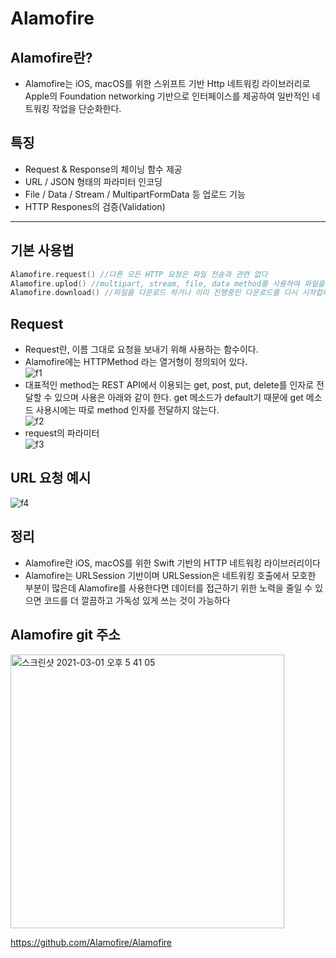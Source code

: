# Alamofire

## Alamofire란?
- Alamofire는 iOS, macOS를 위한 스위프트 기반 Http 네트워킹 라이브러리로 Apple의 Foundation networking 기반으로 인터페이스를 제공하여 일반적인 네트워킹 작업을 단순화한다.    

## 특징
- Request & Response의 체이닝 함수 제공      
- URL / JSON 형태의 파라미터 인코딩     
- File / Data / Stream / MultipartFormData 등 업로드 기능   
- HTTP Respones의 검증(Validation)       
--- 

## 기본 사용법     
```swift
Alamofire.request() //다른 모든 HTTP 요청은 파일 전송과 관련 없다
Alamofire.uplod() //multipart, stream, file, data method를 사용하여 파일을 업로드
Alamofire.download() //파일을 다운로드 하거나 이미 진행중인 다운로드를 다시 시작합니다
```

## Request
- Request란, 이름 그대로 요청을 보내기 위해 사용하는 함수이다.   
- Alamofire에는 HTTPMethod 라는 열거형이 정의되어 있다.   
![f1](https://user-images.githubusercontent.com/45002556/108619581-1ead6400-7469-11eb-8af6-140302199032.png)
- 대표적인 method는 REST API에서 이용되는 get, post, put, delete를 인자로 전달할 수 있으며 사용은 아래와 같이 한다. get 메소드가 default기 때문에 get 메소드 사용시에는 따로 method 인자를 전달하지 않는다.    
![f2](https://user-images.githubusercontent.com/45002556/108619583-20772780-7469-11eb-8430-386538aa87f7.png)
- request의 파라미터   
![f3](https://user-images.githubusercontent.com/45002556/108619585-210fbe00-7469-11eb-9a7c-a32081ceadc3.png)    
## URL 요청 예시	
![f4](https://user-images.githubusercontent.com/45002556/108619586-21a85480-7469-11eb-9aca-4cba56424ec5.png)
## 정리
- Alamofire란 iOS, macOS를 위한 Swift 기반의 HTTP 네트워킹 라이브러리이다
- Alamofire는 URLSession 기반이며 URLSession은 네트워킹 호출에서 모호한 부분이 많은데 Alamofire를 사용한다면 데이터를 접근하기 위한 노력을 줄일 수 있으면 코드를 더 깔끔하고 가독성 있게 쓰는 것이 가능하다


## Alamofire git 주소
<img width="438" alt="스크린샷 2021-03-01 오후 5 41 05" src="https://user-images.githubusercontent.com/45002556/109472339-534a9c80-7ab5-11eb-9d85-fb194270e8e6.png">

https://github.com/Alamofire/Alamofire

